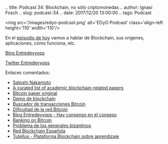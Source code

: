 .. title: Podcast 34: Blockchain, no sólo criptomonedas
.. author: Ignasi Fosch
.. slug: podcast-34
.. date: 2017/12/20 13:00:00
.. tags: Podcast


<img src='/images/edyo-podcast.png' alt='EDyO Podcast' class='align-left height='110' width='110'/>

En el [episodio de hoy](http://podcast.edyo.es/podcast/edyo-34.mp3) vamos a hablar de Blockchain, sus orígenes, aplicaciones, cómo funciona, etc.

<!-- TEASER_END -->

[Blog Entredevyops](http://www.entredevyops.es)

[Twitter Entredevyops](https://twitter.com/EntreDevYOps)

Enlaces comentados:

- [Satoshi Nakamoto](https://es.wikipedia.org/wiki/Satoshi_Nakamoto)
- [A curated list of academic blockchain-related papers](https://github.com/decrypto-org/blockchain-papers#general)
- [Bitcoin paper original](https://bitcoin.org/bitcoin.pdf)
- [Demo de blockchain](https://anders.com/blockchain/)
- [Buscador de transacciones Bitcoin](https://blockchain.info)
- [Dificultad de la red Bitcoin](https://charts.bitcoin.com/chart/difficulty)
- [Blog Entredevyops - Hay consenso en el conseso](http://www.entredevyops.es/posts/hay-consenso-consenso.html)
- [Banking on Bitcoin](https://www.youtube.com/watch?v=ZRpk04gqNfg&t=1499s)
- [Problema de los generales bizantinos](https://es.wikipedia.org/wiki/Problema_de_los_generales_bizantinos)
- [Red Blockchain Española](https://retina.elpais.com/retina/2017/05/30/tendencias/1496145136_731555.html )
- [Tutellus - Plataforma Blockchain sobre aprendizaje](https://www.tutellus.io/)
